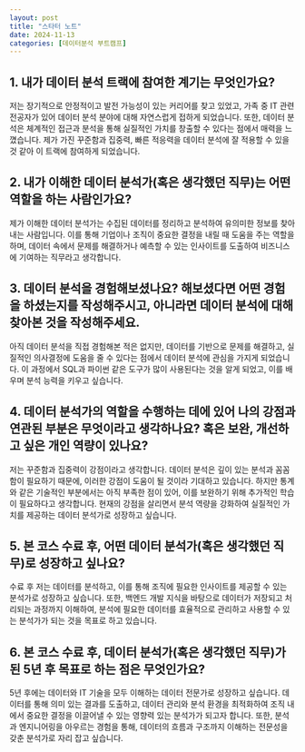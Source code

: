 ```yaml
---
layout: post
title: "스타터 노트"
date: 2024-11-13
categories: [데이터분석 부트캠프] 
---
```


## 1. 내가 데이터 분석 트랙에 참여한 계기는 무엇인가요?
저는 장기적으로 안정적이고 발전 가능성이 있는 커리어를 찾고 있었고, 가족 중 IT 관련 전공자가 있어 데이터 분석 분야에 대해 자연스럽게 접하게 되었습니다. 또한, 데이터 분석은 체계적인 접근과 분석을 통해 실질적인 가치를 창출할 수 있다는 점에서 매력을 느꼈습니다. 제가 가진 꾸준함과 집중력, 빠른 적응력을 데이터 분석에 잘 적용할 수 있을 것 같아 이 트랙에 참여하게 되었습니다.

## 2. 내가 이해한 데이터 분석가(혹은 생각했던 직무)는 어떤 역할을 하는 사람인가요?
제가 이해한 데이터 분석가는 수집된 데이터를 정리하고 분석하여 유의미한 정보를 찾아내는 사람입니다. 이를 통해 기업이나 조직이 중요한 결정을 내릴 때 도움을 주는 역할을 하며, 데이터 속에서 문제를 해결하거나 예측할 수 있는 인사이트를 도출하여 비즈니스에 기여하는 직무라고 생각합니다.

## 3. 데이터 분석을 경험해보셨나요? 해보셨다면 어떤 경험을 하셨는지를 작성해주시고, 아니라면 데이터 분석에 대해 찾아본 것을 작성해주세요.
아직 데이터 분석을 직접 경험해본 적은 없지만, 데이터를 기반으로 문제를 해결하고, 실질적인 의사결정에 도움을 줄 수 있다는 점에서 데이터 분석에 관심을 가지게 되었습니다. 이 과정에서 SQL과 파이썬 같은 도구가 많이 사용된다는 것을 알게 되었고, 이를 배우며 분석 능력을 키우고 싶습니다.

## 4. 데이터 분석가의 역할을 수행하는 데에 있어 나의 강점과 연관된 부분은 무엇이라고 생각하나요? 혹은 보완, 개선하고 싶은 개인 역량이 있나요?
저는 꾸준함과 집중력이 강점이라고 생각합니다. 데이터 분석은 깊이 있는 분석과 꼼꼼함이 필요하기 때문에, 이러한 강점이 도움이 될 것이라 기대하고 있습니다. 하지만 통계와 같은 기술적인 부분에서는 아직 부족한 점이 있어, 이를 보완하기 위해 추가적인 학습이 필요하다고 생각합니다. 현재의 강점을 살리면서 분석 역량을 강화하여 실질적인 가치를 제공하는 데이터 분석가로 성장하고 싶습니다.

## 5. 본 코스 수료 후, 어떤 데이터 분석가(혹은 생각했던 직무)로 성장하고 싶나요?
수료 후 저는 데이터를 분석하고, 이를 통해 조직에 필요한 인사이트를 제공할 수 있는 분석가로 성장하고 싶습니다. 또한, 백엔드 개발 지식을 바탕으로 데이터가 저장되고 처리되는 과정까지 이해하여, 분석에 필요한 데이터를 효율적으로 관리하고 사용할 수 있는 분석가가 되는 것을 목표로 하고 있습니다.

## 6. 본 코스 수료 후, 데이터 분석가(혹은 생각했던 직무)가 된 5년 후 목표로 하는 점은 무엇인가요?
5년 후에는 데이터와 IT 기술을 모두 이해하는 데이터 전문가로 성장하고 싶습니다. 데이터를 통해 의미 있는 결과를 도출하고, 데이터 관리와 분석 환경을 최적화하여 조직 내에서 중요한 결정을 이끌어낼 수 있는 영향력 있는 분석가가 되고자 합니다. 또한, 분석과 엔지니어링을 아우르는 경험을 통해, 데이터의 흐름과 구조까지 이해하는 전문성을 갖춘 분석가로 자리 잡고 싶습니다.
